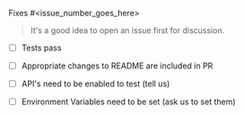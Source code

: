 Fixes #<issue_number_goes_here>

> It's a good idea to open an issue first for discussion.

- [ ] Tests pass
- [ ] Appropriate changes to README are included in PR
- [ ] API's need to be enabled to test (tell us)
- [ ] Environment Variables need to be set (ask us to set them)

